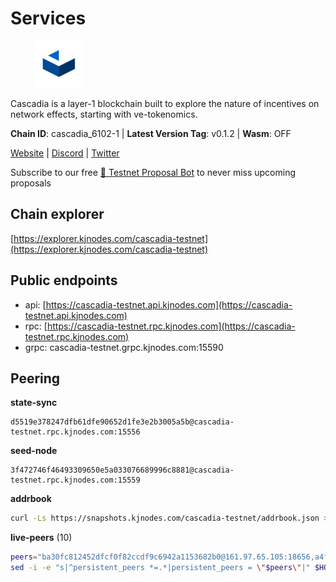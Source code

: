 # Services

<figure><img src="https://raw.githubusercontent.com/kj89/cosmos-images/main/logos/cascadia.png" alt=""><figcaption></figcaption></figure>

Cascadia is a layer-1 blockchain built to explore the  nature of incentives on network effects, starting  with ve-tokenomics.

**Chain ID**: cascadia_6102-1 | **Latest Version Tag**: v0.1.2 | **Wasm**: OFF

[Website](https://www.cascadia.foundation) | [Discord](https://discord.gg/cascadia) | [Twitter](https://twitter.com/CascadiaSystems)



Subscribe to our free [🤖 Testnet Proposal Bot](https://t.me/kjnodes_testnet_proposal_bot) to never miss upcoming proposals


## Chain explorer
[https://explorer.kjnodes.com/cascadia-testnet](https://explorer.kjnodes.com/cascadia-testnet)

## Public endpoints

* api: [https://cascadia-testnet.api.kjnodes.com](https://cascadia-testnet.api.kjnodes.com)
* rpc: [https://cascadia-testnet.rpc.kjnodes.com](https://cascadia-testnet.rpc.kjnodes.com)
* grpc: cascadia-testnet.grpc.kjnodes.com:15590

## Peering

**state-sync**

```text
d5519e378247dfb61dfe90652d1fe3e2b3005a5b@cascadia-testnet.rpc.kjnodes.com:15556
```

**seed-node**

```text
3f472746f46493309650e5a033076689996c8881@cascadia-testnet.rpc.kjnodes.com:15559
```

**addrbook**
```bash
curl -Ls https://snapshots.kjnodes.com/cascadia-testnet/addrbook.json > $HOME/.cascadiad/config/addrbook.json
```

**live-peers** (10)
```bash
peers="ba30fc812452dfcf0f82ccdf9c6942a1153682b0@161.97.65.105:18656,a4fa41f9104a77cbf5310e3890a64499b8e866e4@91.230.110.190:26656,8ec57a5df11286f36908cce951edb730ce188ea2@86.48.1.140:55656,21ca2712116138429aed3d72422379397c53fa86@65.109.65.248:34656,5623331ab53459146cbb60efadf42899373f844b@37.27.6.70:26656,794f20c290e46840479a51f760e67adbfb6915e2@65.109.137.4:18656,fdc2bb3b58a6e4a376f58b87e5e4510af00776d8@45.67.217.22:18656,d5519e378247dfb61dfe90652d1fe3e2b3005a5b@65.109.68.190:15556,7747e3e580aab42827a947cad5f1ccd7d9530954@149.102.139.80:26656,11af344d9db6f971aed22a873a6a69a3ff2c6db8@86.48.2.121:26656"
sed -i -e "s|^persistent_peers *=.*|persistent_peers = \"$peers\"|" $HOME/.cascadiad/config/config.toml
```

